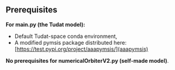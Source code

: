 ## Prerequisites
**For main.py (the Tudat model):**
- Default Tudat-space conda environment,
- A modified pymsis package distributed here:
[https://test.pypi.org/project/aaapymsis/](aaapymsis)

**No prerequisites for numericalOrbiterV2.py (self-made model)**.
